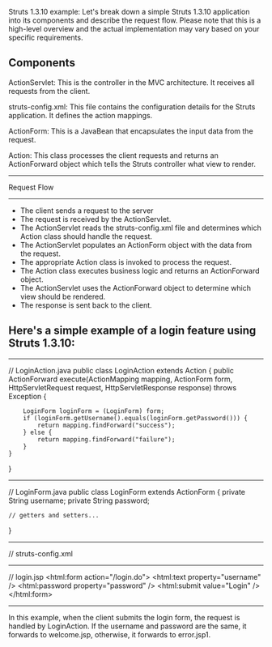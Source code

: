 Struts 1.3.10 example:
Let's break down a simple Struts 1.3.10 application into its components and describe the request flow. Please note that this is a high-level overview and the actual implementation may vary based on your specific requirements.

Components
----------
ActionServlet: This is the controller in the MVC architecture. It receives all requests from the client.

struts-config.xml: This file contains the configuration details for the Struts application. It defines the action mappings.

ActionForm: This is a JavaBean that encapsulates the input data from the request.

Action: This class processes the client requests and returns an ActionForward object which tells the Struts controller what view to render.

*************
Request Flow
*************
- The client sends a request to the server
- The request is received by the ActionServlet.
- The ActionServlet reads the struts-config.xml file and determines which Action class should handle the request.
- The ActionServlet populates an ActionForm object with the data from the request.
- The appropriate Action class is invoked to process the request.
- The Action class executes business logic and returns an ActionForward object.
- The ActionServlet uses the ActionForward object to determine which view should be rendered.
- The response is sent back to the client.



Here's a simple example of a login feature using Struts 1.3.10:
---------------------------------------------------------------

-----------------------------------------------------------------
// LoginAction.java
public class LoginAction extends Action {
    public ActionForward execute(ActionMapping mapping, ActionForm form,
        HttpServletRequest request, HttpServletResponse response)
        throws Exception {
        
        LoginForm loginForm = (LoginForm) form;
        if (loginForm.getUsername().equals(loginForm.getPassword())) {
            return mapping.findForward("success");
        } else {
            return mapping.findForward("failure");
        }
    }
}

---------------------------------------------------------------------

// LoginForm.java
public class LoginForm extends ActionForm {
    private String username;
    private String password;

    // getters and setters...
}


---------------------------------------------------------------------

// struts-config.xml
<action-mappings>
    <action path="/login" type="com.example.LoginAction" name="loginForm">
        <forward name="success" path="/welcome.jsp" />
        <forward name="failure" path="/error.jsp" />
    </action>
</action-mappings>

---------------------------------------------------------------------


// login.jsp
<html:form action="/login.do">
    <html:text property="username" />
    <html:password property="password" />
    <html:submit value="Login" />
</html:form>

---------------------------------------------------------------------


In this example, when the client submits the login form, the request is handled by LoginAction. If the username and password are the same, it forwards to welcome.jsp, otherwise, it forwards to error.jsp1.
